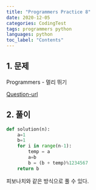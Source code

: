 ```yaml
---
title: "Programmers Practice 8"
date: 2020-12-05
categories: CodingTest
tags: programmers python
languages: python
toc_label: "Contents"
---
```


## 1. 문제
Programmers - 멀리 뛰기

[Question-url](https://programmers.co.kr/learn/courses/30/lessons/12914)

## 2. 풀이
```python
def solution(n):
    a=1
    b=1
    for i in range(n-1):
        temp = a
        a=b
        b = (b + temp)%1234567
    return b
```

피보나치와 같은 방식으로 풀 수 있다.